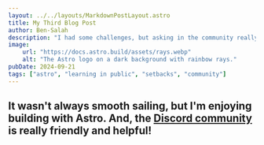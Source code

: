 ```yaml
---
layout: ../../layouts/MarkdownPostLayout.astro
title: My Third Blog Post
author: Ben-Salah
description: "I had some challenges, but asking in the community really helped!"
image:
    url: "https://docs.astro.build/assets/rays.webp"
    alt: "The Astro logo on a dark background with rainbow rays."
pubDate: 2024-09-21
tags: ["astro", "learning in public", "setbacks", "community"]
---
```


## It wasn't always smooth sailing, but I'm enjoying building with Astro. And, the [Discord community](https://astro.build/chat) is really friendly and helpful!